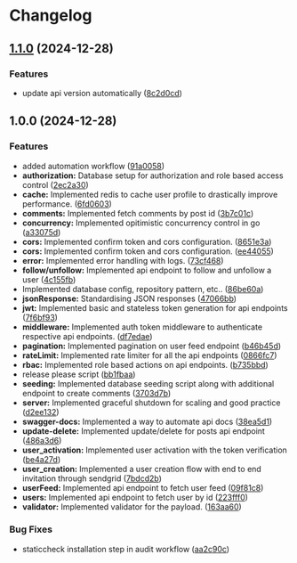 # Changelog

## [1.1.0](https://github.com/vp2305/GoSocial/compare/v1.0.0...v1.1.0) (2024-12-28)


### Features

* update api version automatically ([8c2d0cd](https://github.com/vp2305/GoSocial/commit/8c2d0cd5f1a2724944c2ec77225cb118fd4e95d4))

## 1.0.0 (2024-12-28)


### Features

* added automation workflow ([91a0058](https://github.com/vp2305/GoSocial/commit/91a0058a9c8726b95869853fcaaac6d8f5632969))
* **authorization:** Database setup for authorization and role based access control ([2ec2a30](https://github.com/vp2305/GoSocial/commit/2ec2a303fb9f0adbdfe8995844165ed3da6f84b2))
* **cache:** Implemented redis to cache user profile to drastically improve performance. ([6fd0603](https://github.com/vp2305/GoSocial/commit/6fd06032934d590e46dfdc55dcd733183c17a6dd))
* **comments:** Implemented fetch comments by post id ([3b7c01c](https://github.com/vp2305/GoSocial/commit/3b7c01ce7a59c0bd54442ec44b28c2f1fbc9f819))
* **concurrency:** Implemented opitimistic concurrency control in go ([a33075d](https://github.com/vp2305/GoSocial/commit/a33075dd6be21d2db098ebb4485e15bfc6e98555))
* **cors:** Implemented confirm token and cors configuration. ([8651e3a](https://github.com/vp2305/GoSocial/commit/8651e3a7705cee1a843205ca3c1488761643c645))
* **cors:** Implemented confirm token and cors configuration. ([ee44055](https://github.com/vp2305/GoSocial/commit/ee44055925b4357474051302bbf73fd428d0058f))
* **error:** Implemented error handling with logs. ([73cf468](https://github.com/vp2305/GoSocial/commit/73cf4683aafe60e6f8811e2d694ea3382db996a8))
* **follow/unfollow:** Implemented api endpoint to follow and unfollow a user ([4c155fb](https://github.com/vp2305/GoSocial/commit/4c155fb05dddc223095af450ef74951a88e2272e))
* Implemented database config, repository pattern, etc.. ([86be60a](https://github.com/vp2305/GoSocial/commit/86be60ae2dbe57b2b4155a72b3d64fd9e3473cbd))
* **jsonResponse:** Standardising JSON responses ([47066bb](https://github.com/vp2305/GoSocial/commit/47066bb016bf2909aebb417a85dd29884256bc46))
* **jwt:** Implemented basic and stateless token generation for api endpoints ([7f6bf93](https://github.com/vp2305/GoSocial/commit/7f6bf93684bcbd5f49a80dc3904f45fa8019bee0))
* **middleware:** Implemented auth token middleware to authenticate respective api endpoints. ([df7edae](https://github.com/vp2305/GoSocial/commit/df7edae3b2daa06fda5eab0a475016522c2db6e2))
* **pagination:** Implemented pagination on user feed endpoint ([b46b45d](https://github.com/vp2305/GoSocial/commit/b46b45d3f76d9e868a334a39a3a929c8c51dda50))
* **rateLimit:** Implemented rate limiter for all the api endpoints ([0866fc7](https://github.com/vp2305/GoSocial/commit/0866fc703dac8c004cbefaa4ac8af8fba717bbd2))
* **rbac:** Implemented role based actions on api endpoints. ([b735bbd](https://github.com/vp2305/GoSocial/commit/b735bbd5a55ad98e2e7a56cec869f3786c685f10))
* release please script ([bb1fbaa](https://github.com/vp2305/GoSocial/commit/bb1fbaa500a142c8b73e735941b2e9a775be3472))
* **seeding:** Implemented database seeding script along with additional endpoint to create comments ([3703d7b](https://github.com/vp2305/GoSocial/commit/3703d7b9d9906dca66eb7679e1b2fcdc7c82ab32))
* **server:** Implemented graceful shutdown for scaling and good practice ([d2ee132](https://github.com/vp2305/GoSocial/commit/d2ee1322d0849557bf65e351b2eb34331cbaa437))
* **swagger-docs:** Implemented a way to automate api docs ([38ea5d1](https://github.com/vp2305/GoSocial/commit/38ea5d1366d6d078a4d06de96f6255bd15b1fba8))
* **update-delete:** Implemented update/delete for posts api endpoint ([486a3d6](https://github.com/vp2305/GoSocial/commit/486a3d6ce097894c43df3793895e2a99f76eef80))
* **user_activation:** Implemented user activation with the token verification ([be4a27d](https://github.com/vp2305/GoSocial/commit/be4a27dcbb840277632bc1ed9e008c4a69b5bc35))
* **user_creation:** Implemented a user creation flow with end to end invitation through sendgrid ([7bdcd2b](https://github.com/vp2305/GoSocial/commit/7bdcd2bd6e428d01ed83a2a70772f622329be546))
* **userFeed:** Implemented api endpoint to fetch user feed ([09f81c8](https://github.com/vp2305/GoSocial/commit/09f81c8d7dfe03b1048c8d1fb0b2c49246a0b3ea))
* **users:** Implemented api endpoint to fetch user by id ([223fff0](https://github.com/vp2305/GoSocial/commit/223fff0ce01f79a6e8a1bbf44cb0cee363a3c6a7))
* **validator:** Implemented validator for the payload. ([163aa60](https://github.com/vp2305/GoSocial/commit/163aa607565fe8b8da2e5f4e2b3226713866b34e))


### Bug Fixes

* staticcheck installation step in audit workflow ([aa2c90c](https://github.com/vp2305/GoSocial/commit/aa2c90ca9e4a5d31f52da4bb1ff466a7f9716f91))
